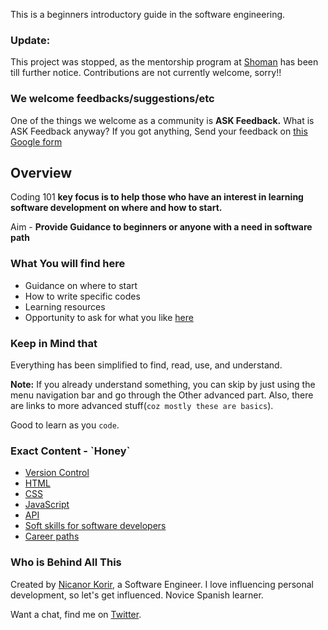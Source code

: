 This is a beginners introductory guide in the software engineering.

### Update:
This project was stopped, as the mentorship program at [Shoman](https://shoman.nicanor.me) has been till further notice. Contributions are not currently welcome, sorry!!

### We welcome feedbacks/suggestions/etc

One of the things we welcome as a community is **ASK Feedback.** What is ASK Feedback anyway? If you got anything, Send your feedback on [this Google form](https://forms.gle/pXbfvrNVbaUewfJp8) 

## Overview

Coding 101 **key focus is to help those who have an interest in learning software development on where and how to start.**

Aim - **Provide Guidance to beginners or anyone with a need in software path**

### **What You will find here**

* Guidance on where to start 
* How to write specific codes
* Learning resources
* Opportunity to ask for what you like [here](https://forms.gle/pXbfvrNVbaUewfJp8)

### Keep in Mind that

Everything has been simplified to find, read, use, and understand. 

**Note:** If you already understand something, you can skip by just using the menu navigation bar and go through the Other advanced part. Also, there are links to more advanced stuff\(`coz mostly these are basics`\).

Good to learn as you `code`.

### Exact Content - \`Honey\`

* [Version Control](https://mentorship101.gitbook.io/mentorship-101/git-version-control)
* [HTML](https://mentorship101.gitbook.io/mentorship-101/html)
* [CSS](https://mentorship101.gitbook.io/mentorship-101/css-basics)
* [JavaScript](https://mentorship101.gitbook.io/mentorship-101/javascript)
* [API](https://mentorship101.gitbook.io/mentorship-101/api)
* [Soft skills for software developers](https://mentorship101.gitbook.io/mentorship-101/best-coding-skills)
* [Career paths](https://mentorship101.gitbook.io/mentorship-101/developer-roadmap)

### Who is Behind All This

Created by [Nicanor Korir](https://nicanor.me/), a Software Engineer. I love influencing personal development, so let's get influenced. Novice Spanish learner.

Want a chat, find me on [Twitter](https://twitter.com/nic__anor).


